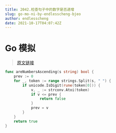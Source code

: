 ```yaml
---
title: 2042.检查句子中的数字是否递增
slug: go-mo-ni-by-endlesscheng-bjeo
author: endlesscheng
date: 2021-10-17T04:07:42Z
---
```

# Go 模拟
 
> [原文链接](https://leetcode.cn/problems/check-if-numbers-are-ascending-in-a-sentence/solution/go-mo-ni-by-endlesscheng-bjeo)
```go
func areNumbersAscending(s string) bool {
	prev := 0
	for _, token := range strings.Split(s, " ") {
		if unicode.IsDigit(rune(token[0])) {
			v, _ := strconv.Atoi(token)
			if v <= prev {
				return false
			}
			prev = v
		}
	}
	return true
}
```
